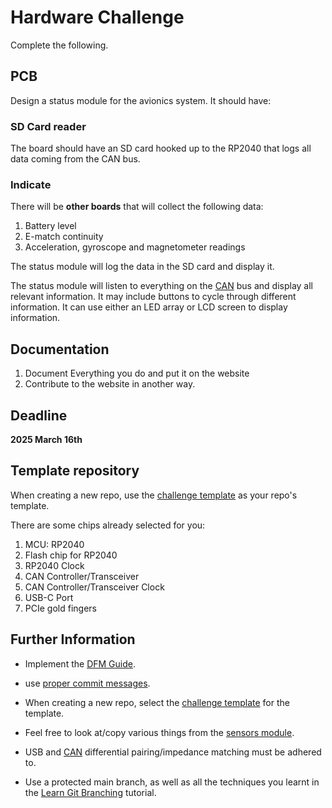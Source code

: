 # Hardware Challenge

Complete the following.

## PCB

Design a status module for the avionics system. It should have:

### SD Card reader
The board should have an SD card hooked up to the RP2040 that logs all data coming from the CAN bus.

### Indicate
There will be **other boards** that will collect the following data:

1. Battery level
2. E-match continuity
3. Acceleration, gyroscope and magnetometer readings

The status module will log the data in the SD card and display it.

The status module will listen to everything on the [CAN](https://www.youtube.com/watch?v=YBrU_eZM110) bus and display all relevant information. It may include buttons to cycle through different information. It can use either an LED array or LCD screen to display information.


## Documentation
1. Document Everything you do and put it on the website
2. Contribute to the website in another way.

## Deadline
**2025 March 16th**

## Template repository

When creating a new repo, use the [challenge template](https://github.com/sonicavionics/4in-challengetemplate) as your repo's template.

There are some chips already selected for you:

1. MCU: RP2040
2. Flash chip for RP2040
3. RP2040 Clock
4. CAN Controller/Transceiver
5. CAN Controller/Transceiver Clock
6. USB-C Port
7. PCIe gold fingers

## Further Information

- Implement the [DFM Guide](../resources/dfmguide.md).
- use [proper commit messages](https://github.com/zeulewan/git-commit-message).

- When creating a new repo, select the [challenge template](https://github.com/sonicavionics/4in-challengetemplate) for the template.
- Feel free to look at/copy various things from the [sensors module](https://github.com/sonicavionics/4in-sensors/tree/main).
- USB and [CAN](https://www.youtube.com/watch?v=YBrU_eZM110) differential pairing/impedance matching must be adhered to.
- Use a protected main branch, as well as all the techniques you learnt in the [Learn Git Branching](https://learngitbranching.js.org/) tutorial.